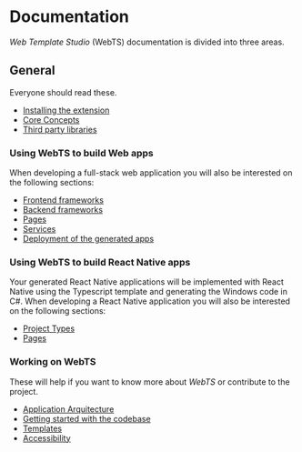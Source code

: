 # Documentation
*Web Template Studio* (WebTS) documentation is divided into three areas.

## General
Everyone should read these.

- [Installing the extension](/docs/install.md)
- [Core Concepts](/docs/concepts.md)
- [Third party libraries](/docs/third-party-libraries.md)

### Using WebTS to build Web apps
When developing a full-stack web application you will also be interested on the following sections:
- [Frontend frameworks](generated-apps/web/frontend-frameworks/readme.md)
- [Backend frameworks](generated-apps/web/backend-frameworks/readme.md)
- [Pages](generated-apps/pages/web/full-stack.md)
- [Services](generated-apps/web/services/readme.md)
- [Deployment of the generated apps](generated-apps/web/deployment.md)

### Using WebTS to build React Native apps
Your generated React Native applications will be implemented with React Native using the Typescript template and generating the Windows code in C#.
When developing a React Native application you will also be interested on the following sections:
- [Project Types](generated-apps/project-types/react-native/projefct-types/readme.md)
- [Pages](generated-apps/react-native/pages/readme.md)

### Working on WebTS
These will help if you want to know more about *WebTS* or contribute to the project.

- [Application Arquitecture](docs/contributing/application-architecture.md)
- [Getting started with the codebase](/docs/contributing/getting-started-developers.md)
- [Templates](./docs/contributing/templates.md)
- [Accessibility](./docs/contributing/accessibility.md)
